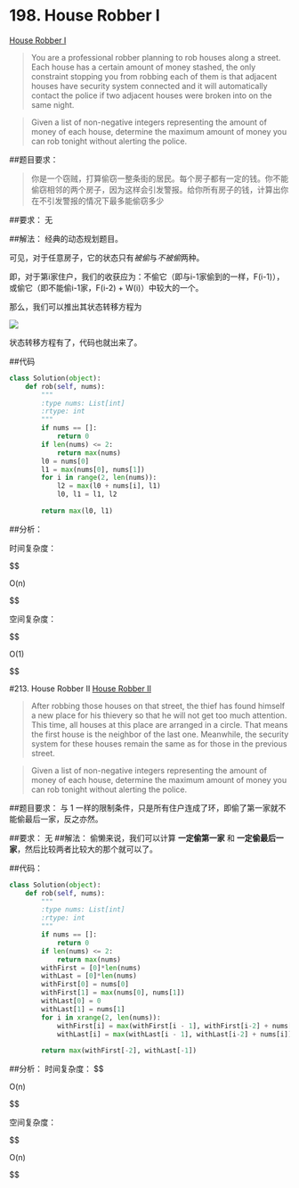 # 198. House Robber I

[House Robber I](https://leetcode.com/problems/house-robber/)

>You are a professional robber planning to rob houses along a street. Each house has a certain amount of money stashed, the only constraint stopping you from robbing each of them is that adjacent houses have security system connected and it will automatically contact the police if two adjacent houses were broken into on the same night.

>Given a list of non-negative integers representing the amount of money of each house, determine the maximum amount of money you can rob tonight without alerting the police.

##题目要求：

>你是一个窃贼，打算偷窃一整条街的居民。每个房子都有一定的钱。你不能偷窃相邻的两个房子，因为这样会引发警报。给你所有房子的钱，计算出你在不引发警报的情况下最多能偷窃多少

##要求：
无

##解法：
经典的动态规划题目。

可见，对于任意房子，它的状态只有*被偷*与*不被偷*两种。

即，对于第i家住户，我们的收获应为：不偷它（即与i-1家偷到的一样，F(i-1)），或偷它（即不能偷i-1家，F(i-2) + W(i)）中较大的一个。

那么，我们可以推出其状态转移方程为

<img src="http://chart.googleapis.com/chart?cht=tx&chl=\Large F(i) = max(F(i-1), F(i - 2) + W(i)) " style="border:none;"> 

状态转移方程有了，代码也就出来了。

##代码

```python
class Solution(object):
    def rob(self, nums):
        """
        :type nums: List[int]
        :rtype: int
        """
        if nums == []:
            return 0
        if len(nums) <= 2:
            return max(nums)
        l0 = nums[0]
        l1 = max(nums[0], nums[1])
        for i in range(2, len(nums)):
            l2 = max(l0 + nums[i], l1)
            l0, l1 = l1, l2
            
        return max(l0, l1)

```

##分析：

时间复杂度： 

$$

O(n)

$$

空间复杂度：

$$

O(1) 

$$

#213. House Robber II
[House Robber II](https://leetcode.com/problems/house-robber-II/)


>After robbing those houses on that street, the thief has found himself a new place for his thievery so that he will not get too much attention. This time, all houses at this place are arranged in a circle. That means the first house is the neighbor of the last one. Meanwhile, the security system for these houses remain the same as for those in the previous street.

>Given a list of non-negative integers representing the amount of money of each house, determine the maximum amount of money you can rob tonight without alerting the police.

##题目要求：
与 1 一样的限制条件，只是所有住户连成了环，即偷了第一家就不能偷最后一家，反之亦然。

##要求：
无
##解法：
偷懒来说，我们可以计算 **一定偷第一家** 和 **一定偷最后一家**，然后比较两者比较大的那个就可以了。

##代码：
```python
class Solution(object):
    def rob(self, nums):
        """
        :type nums: List[int]
        :rtype: int
        """
        if nums == []:
            return 0
        if len(nums) <= 2:
            return max(nums)
        withFirst = [0]*len(nums)
        withLast = [0]*len(nums)
        withFirst[0] = nums[0]
        withFirst[1] = max(nums[0], nums[1])
        withLast[0] = 0
        withLast[1] = nums[1]
        for i in xrange(2, len(nums)):
            withFirst[i] = max(withFirst[i - 1], withFirst[i-2] + nums[i])
            withLast[i] = max(withLast[i - 1], withLast[i-2] + nums[i])
        
        return max(withFirst[-2], withLast[-1])
```
##分析：
时间复杂度：
$$ 

O(n) 

$$

空间复杂度：  

$$ 

O(n) 

$$

